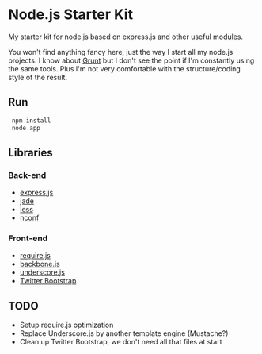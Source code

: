 # Node.js Starter Kit

My starter kit for node.js based on express.js and other useful modules.

You won't find anything fancy here, just the way I start all my node.js projects. I know about [Grunt](http://gruntjs.com/) but I don't see the point if I'm constantly using the same tools. Plus I'm not very comfortable with the structure/coding style of the result.

## Run

```bash
 npm install
 node app
 ```

## Libraries

### Back-end

- [express.js](http://expressjs.com/)
- [jade](http://jade-lang.com/)
- [less](http://lesscss.org/)
- [nconf](https://github.com/flatiron/nconf)

### Front-end

- [require.js](http://requirejs.org/)
- [backbone.js](http://backbonejs.org/)
- [underscore.js](http://underscorejs.org/)
- [Twitter Bootstrap](http://twitter.github.com/bootstrap/)

## TODO

- Setup require.js optimization
- Replace Underscore.js by another template engine (Mustache?)
- Clean up Twitter Bootstrap, we don't need all that files at start
